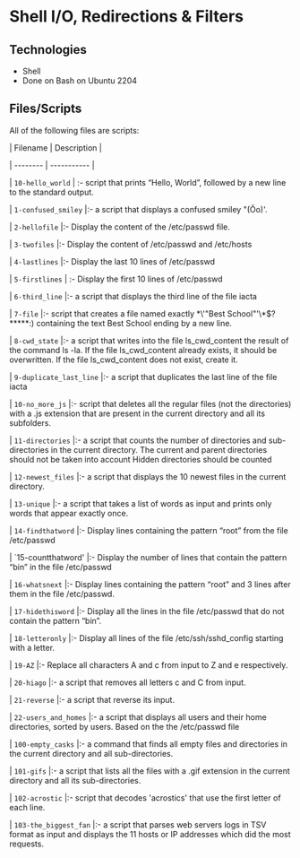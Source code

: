 # Shell I/O, Redirections & Filters


## Technologies
* Shell
* Done on Bash on Ubuntu 2204

## Files/Scripts
All of the following files are scripts:
		

		
| Filename | Description |
		
| -------- | ----------- |

| `10-hello_world` | :- script that prints “Hello, World”, followed by a new line to the standard output.

| `1-confused_smiley` |:- a script that displays a confused smiley "(Ôo)'.

| `2-hellofile` |:- Display the content of the /etc/passwd file.

| `3-twofiles` |:- Display the content of /etc/passwd and /etc/hosts

| `4-lastlines` |:- Display the last 10 lines of /etc/passwd

| `5-firstlines` | :- Display the first 10 lines of /etc/passwd

| `6-third_line` |:-  a script that displays the third line of the file iacta

| `7-file` |:-  script that creates a file named exactly \*\\'"Best School"\'\\*$\?\*\*\*\*\*:) containing the text Best School ending by a new line.

| `8-cwd_state` |:- a script that writes into the file ls_cwd_content the result of the command ls -la. If the file ls_cwd_content already exists, it should be overwritten. If the file ls_cwd_content does not exist, create it.

| `9-duplicate_last_line` |:-  a script that duplicates the last line of the file iacta

| `10-no_more_js` |:-  script that deletes all the regular files (not the directories) with a .js extension that are present in the current directory and all its subfolders.

| `11-directories` |:- a script that counts the number of directories and sub-directories in the current directory.
The current and parent directories should not be taken into account
Hidden directories should be counted

| `12-newest_files` |:-  a script that displays the 10 newest files in the current directory.

| `13-unique` |:- a script that takes a list of words as input and prints only words that appear exactly once.

| `14-findthatword` |:- Display lines containing the pattern “root” from the file /etc/passwd

| `15-countthatword' |:- Display the number of lines that contain the pattern “bin” in the file /etc/passwd

| `16-whatsnext` |:- Display lines containing the pattern “root” and 3 lines after them in the file /etc/passwd.

| `17-hidethisword` |:- Display all the lines in the file /etc/passwd that do not contain the pattern “bin”.

| `18-letteronly` |:- Display all lines of the file /etc/ssh/sshd_config starting with a letter.

| `19-AZ` |:- Replace all characters A and c from input to Z and e respectively.

| `20-hiago` |:- a script that removes all letters c and C from input.

| `21-reverse` |:-  a script that reverse its input.

| `22-users_and_homes` |:-  a script that displays all users and their home directories, sorted by users. Based on the the /etc/passwd file

| `100-empty_casks` |:- a command that finds all empty files and directories in the current directory and all sub-directories.

| `101-gifs` |:-  a script that lists all the files with a .gif extension in the current directory and all its sub-directories.

| `102-acrostic` |:-  script that decodes 'acrostics' that use the first letter of each line.

| `103-the_biggest_fan` |:-  a script that parses web servers logs in TSV format as input and displays the 11 hosts or IP addresses which did the most requests.

